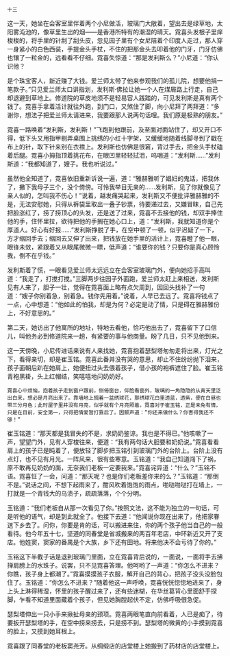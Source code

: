     十三 

   这一天，她坐在会客室里伴着两个小尼做活，玻璃门大敞着，望出去是绿草地，太阳雾沌池的，像草里生出的烟——是香港所特有的潮湿的晴天。霓喜头发根子里痒梭梭的，将手里的针刮了刮头皮，忽见园子里有个女尼陪着个印度人走过，那人穿一身紧小的白色西装，手提金头手杖，不住的把那金头去叩着他的门牙，门牙仿佛也镶了一粒金的，远看看不仔细。霓喜失惊道：“那是发利斯么？”小尼道：“你认识他？

   是个珠宝客人，新近赚了大钱。爱兰师太带了他来参观我们的孤儿院，想要他捐一笔款子。”只见爱兰师太口讲指划，发利斯·佛拉让她一个人在煤屑路上行走，自己却退避到草地上。修道院的草皮地须不是轻易容人践踏的，可见发利斯是真有两个钱了。霓喜手拿着活计就往外跑，到门口，又煞住了脚，向小尼拜了两拜道：“多谢你，想法子把爱兰师太请进来，我要跟那人说两句话哩。我们原是极熟的朋友。”

   霓喜一路唤着“发利斯，发利斯！”飞跑到他跟前，及至面对面站住了，却又开口不得，低下头又用指甲剔弄桌围上挑绣的小红十字架，又缓缓地随着线脚寻到了戳在布上的针，取下针来别在衣襟上。发利斯也仿佛是很窘，背过手去，把金头手杖磕着后腿。霓喜小拇指顶着挑花布，在眼凹里轻轻拭泪，呜咽道：“发利斯……”发利斯道：“我都知道了，嫂子。我也听说过。”

   虽然他全知道了，霓喜依旧重新诉说一遍，道：“雅赫雅听了娼妇的鬼话，把我休了，撇下我母子三个，没个倚傍。可怜我举目无亲的……发利斯，见了你就像见了亲人似的，怎叫我不伤心！”说着，越发痛哭起来，发利斯又不便批评雅赫雅的不是，无法安慰她，只得从裤袋里取出一叠子钞票，待要递过去，又嫌冒昧，自己先把脸涨红了，捞了捞顶心的头发，还是送了过来，霓喜不去接他的钱，却双手捧住他的手，住怀里拉，欲待把他的手搁在她心口上，道：“发利斯，我就知道你是个厚道人。好心有好报……”发利斯挣脱了手，在空中顿了一顿，似乎迟疑了一下，方才缩回手去；缩回去又伸了出来，把钱放在她手里的活计上，霓喜瞪了他一眼，眼锋未敛，紧跟着又从眼尾微微一瞟，低声道：“谁要你的钱？只要你是真心顾怜我，倒不在乎钱。”

   发利斯着了慌，一眼看见爱兰师太远远立在会客室玻璃门外，便向她招手高叫道：“我走了，打搅打搅。”三脚两步往园子外面跑，爱兰师太赶上来相送，发利斯见有人来了，胆子一壮，觉得在霓喜面上略有点欠周到，因回头找补了一句道：“嫂子你别着急，别着急。钱你先用着。”说着，人早已去远了。霓喜将钱点了一点，心中想道：“他如此的怕我，却是为何？必定是动了情，只是碍在雅赫雅份上，不好意思的。”

   第二天，她访出了他寓所的地址，特地去看他，恰巧他出去了，霓喜留下了口信儿，叫他务必到修道院来一趟，有紧要的事与他商量。盼了几日，只不见他到来。

   这一天傍晚，小尼传进话来说有人来找她，霓喜抱着瑟梨塔匆匆走将出来，灯光之下，看得亲切，却是崔玉铭。霓喜此番并没有哭的意思，却止不住纷纷抛下泪来，孩子面朝后趴在她肩上，她便扭过头去偎着孩子，借小孩的袍裤遮住了脸。崔玉铭青袍黑褂，头上红帽结，笑嘻嘻地问奶奶好。

    霓喜心中烦恼，抱着孩子走到窗户跟前，侧倚窗台，仰脸看窗外，玻璃的一角隐隐的从青天里泛出白来，想必是月亮出来了。靠墙地上搁着一盆绣球花，那绣球花白里透蓝，透紫，便在白昼也带三分月色；此时屋子里并没有月亮，似乎就有个月亮照着。霓喜对于崔玉铭，正是未免有情，只是在目前，安全第一，只得把情爱暂打靠后了。因颤声道：“你还来做什么？你害得我还不够！”

   崔玉铭道：“那天都是我冒失的不是，求奶奶鉴谅。我也是不得已。”他咳嗽了一声，望望门外，见有人穿梭往来，便道：“我有两句话大胆要和奶奶说。”霓喜看看肩上的孩子已是盹着了，便放轻了脚步把玉铭引到玻璃门外的台阶上。台阶上没有点灯，也不见有月光。一阵风来，很有些寒意。玉铭道：“我自己知道闯下了祸，原不敢再见奶奶的面，无奈我们老板一定要我来。”霓喜诧异道：“什么？”玉铭不语。霓喜怔了一会，问道：“那天呢？也是你们老板差你来的么？”玉铭道：“那倒不是。”说话之间，不想下起雨来了，酣风吹着饱饱的雨点，啪哒啪哒打在墙上，一打就是一个青钱大的乌渍子，疏疏落落，个个分明。

   玉铭道：“我们老板自从那一次看见了你。”按照文法，这不能为独立的一句话，可是听他的语气，却是到此就全了。他接下去道：“他闻说你现在出来了，他把家眷送下乡去了。问你，你要是肯的话，可以搬进来住，你的两个孩子他当自己的一般看待。他今年五十七，坚道的同春堂是省城搬来的两百年老店，中环新近又开了支店。他姓窦，窦家的番禺是个大族，乡下还有田地。将来他决不会亏待了你的。”

   玉铭这下半截子话是退到玻璃门里面，立在霓喜背后说的，一面说，一面将手去拂掸肩膀上的水珠子。说罢，只不见霓喜答理。他呵哟了一声道：“你怎么不进来？你瞧，孩子身上都潮了。”霓喜摸摸孩子衣服，解开自己的背心，把孩子没头没脸包住了。玉铭道：“你怎么不进来？”随着他这一声呼唤，霓喜恍恍惚惚地进来了，身上头上淋得稀湿，怀里的孩子醒过来了，还有些迷糊，在华丝葛背心里面舒手探脚，乍看不知道里面藏着个孩子，但见她胸膛起伏不定，仿佛呼吸很急促。

   瑟梨塔伸出一只小手来揪扯母亲的颈项。霓喜两眼笔直向前看着，人已是痴了，待要扳开瑟梨塔的手，在空中捞来捞去，只是捞不到。瑟梨塔的微黄的小手摸到霓喜的脸上，又摸到她耳根上。

   霓喜跟了同春堂的老板窦尧芳。从绸缎店的店堂楼上她搬到了药材店的店堂楼上。

